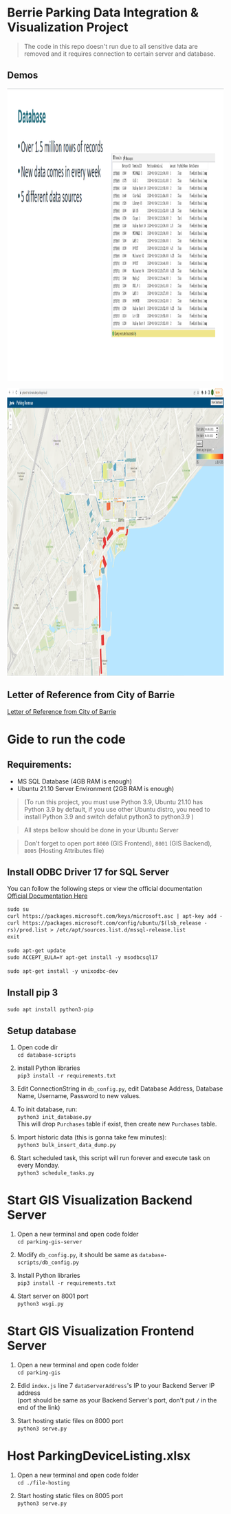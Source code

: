 

# Berrie Parking Data Integration & Visualization Project

> The code in this repo doesn't run due to all sensitive data are removed and it requires connection to certain server and database.

## Demos

<kbd><img src="./readme_assets/database.png" width="1373" height="680" ></kbd>

<kbd><img src="./readme_assets/parking-gis.png" width="1280" height="668" ></kbd>

## Letter of Reference from City of Barrie

[Letter of Reference from City of Barrie](./readme_assets/Letter%20of%20Reference%20Xuehao%20Xiang.pdf)  

# Gide to run the code

## Requirements:

- MS SQL Database (4GB RAM is enough)
- Ubuntu 21.10 Server Environment (2GB RAM is enough)  

> (To run this project, you must use Python 3.9, Ubuntu 21.10 has Python 3.9 by default, if you use other Ubuntu distro, you need to install Python 3.9 and switch defalut python3 to python3.9 )

> All steps bellow should be done in your Ubuntu Server

> Don't forget to open port `8000` (GIS Frontend), `8001` (GIS Backend), `8005` (Hosting Attributes file)  

## Install ODBC Driver 17 for SQL Server
You can follow the following steps or view the official documentation  
[Official Documentation Here](https://docs.microsoft.com/en-gb/sql/connect/odbc/linux-mac/installing-the-microsoft-odbc-driver-for-sql-server?view=sql-server-ver15#17)  

```
sudo su
curl https://packages.microsoft.com/keys/microsoft.asc | apt-key add -
curl https://packages.microsoft.com/config/ubuntu/$(lsb_release -rs)/prod.list > /etc/apt/sources.list.d/mssql-release.list
exit

sudo apt-get update
sudo ACCEPT_EULA=Y apt-get install -y msodbcsql17

sudo apt-get install -y unixodbc-dev
```

## Install pip 3  

`sudo apt install python3-pip`

## Setup database

1. Open code dir  
   `cd database-scripts`

2. install Python libraries  
   `pip3 install -r requirements.txt`

3. Edit ConnectionString in `db_config.py`, edit Database Address, Database Name, Username, Password to new values.

4. To init database, run:  
   `python3 init_database.py`  
   This will drop `Purchases` table if exist, then create new `Purchases` table.

5. Import historic data (this is gonna take few minutes):  
   `python3 bulk_insert_data_dump.py`

6. Start scheduled task, this script will run forever and execute task on every Monday.  
   `python3 schedule_tasks.py`

# Start GIS Visualization Backend Server

1. Open a new terminal and open code folder  
   `cd parking-gis-server`

2. Modify `db_config.py`, it should be same as `database-scripts/db_config.py`

3. Install Python libraries  
   `pip3 install -r requirements.txt`

4. Start server on 8001 port  
   `python3 wsgi.py`

# Start GIS Visualization Frontend Server

1. Open a new terminal and open code folder  
   `cd parking-gis`

2. Edid `index.js` line 7 `dataServerAddress`'s IP to your Backend Server IP address  
   (port should be same as your Backend Server's port, don't put `/` in the end of the link)

3. Start hosting static files on 8000 port  
   `python3 serve.py`

# Host ParkingDeviceListing.xlsx

1. Open a new terminal and open code folder  
   `cd ./file-hosting`

2. Start hosting static files on 8005 port  
   `python3 serve.py`
